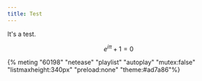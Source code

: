 ```yaml
---
title: Test
---
```


It's a test.

$$
e^{i\pi} + 1 = 0
$$

{% meting "60198" "netease" "playlist" "autoplay" "mutex:false" "listmaxheight:340px" "preload:none" "theme:#ad7a86"%}